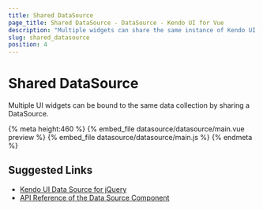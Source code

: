 ```yaml
---
title: Shared DataSource
page_title: Shared DataSource - DataSource - Kendo UI for Vue
description: "Multiple widgets can share the same instance of Kendo UI DataSource wrapper for Vue."
slug: shared_datasource
position: 4
---
```


# Shared DataSource

Multiple UI widgets can be bound to the same data collection by sharing a DataSource.

{% meta height:460 %}
{% embed_file datasource/datasource/main.vue preview %}
{% embed_file datasource/datasource/main.js %}
{% endmeta %}


## Suggested Links

* [Kendo UI Data Source for jQuery](https://docs.telerik.com/kendo-ui/framework/datasource/overview)
* [API Reference of the Data Source Component](https://docs.telerik.com/kendo-ui/api/javascript/data/datasource)
